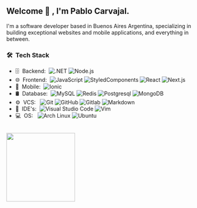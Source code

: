 <!-- 
<p align="center">
  <a href="https://pablocarvajal.vercel.com" target="_blank">
    <img width="40em" height="40em" src="https://portfoliov4-pc.vercel.app/logo.svg"> 
  </a>
</p

// Para cuando aprenda
![React Native](https://img.shields.io/badge/-React%20Native-0A1A2F?style=flat&logo=React&logoColor=00d8fd)
![Expo](https://img.shields.io/badge/-Expo-0A1A2F?style=flat&logo=Expo&logoColor=FFF)
-->

<h2> Welcome 👋 , I'm Pablo Carvajal.</h2>

I'm a software developer based in Buenos Aires Argentina, specializing in building exceptional websites and mobile applications, and everything in between.

<h3> 🛠 &nbsp;Tech Stack</h3>

- 🗄 &nbsp;Backend:&nbsp;
  ![.NET](https://img.shields.io/badge/-.NET-0A1A2F?style=flat&logo=dot-net)
  ![Node.js](https://img.shields.io/badge/-Node.js-0A1A2F?style=flat&logo=node-dot-js)
- 🌐 &nbsp;Frontend:&nbsp;
  ![JavaScript](https://img.shields.io/badge/-JavaScript-0A1A2F?style=flat&logo=javascript)
  ![StyledComponents](https://img.shields.io/badge/-StyledComponents-0A1A2F?style=flat&logo=styled-components&logoColor=fff)
  ![React](https://img.shields.io/badge/-React-0A1A2F?style=flat&logo=react)
  ![Next.js](https://img.shields.io/badge/-Next.js-0A1A2F?style=flat&logo=next-dot-js)
- 📱 &nbsp;Mobile:&nbsp;
  ![Ionic](https://img.shields.io/badge/-Ionic-0A1A2F?style=flat&logo=Ionic)
- 🛢 &nbsp;Database:&nbsp;
  ![MySQL](https://img.shields.io/badge/-MySQL-0A1A2F?style=flat&logo=mysql&logoColor=00d8fd)
  ![Redis](https://img.shields.io/badge/-Redis-0A1A2F?style=flat&logo=redis)
  ![Postgresql](https://img.shields.io/badge/-Postgresql-0A1A2F?style=flat&logo=postgresql)
  ![MongoDB](https://img.shields.io/badge/-MongoDB-0A1A2F?style=flat&logo=mongodb)
- ⚙️ &nbsp;VCS: &nbsp;
  ![Git](https://img.shields.io/badge/-Git-0A1A2F?style=flat&logo=git)
  ![GitHub](https://img.shields.io/badge/-GitHub-0A1A2F?style=flat&logo=github)
  ![Gitlab](https://img.shields.io/badge/-Gitlab-0A1A2F?style=flat&logo=gitlab)
  ![Markdown](https://img.shields.io/badge/-Markdown-0A1A2F?style=flat&logo=markdown)
- 🔧 &nbsp;IDE's:&nbsp;
  ![Visual Studio Code](https://img.shields.io/badge/-Visual%20Studio%20Code-0A1A2F?style=flat&logo=visual-studio-code&logoColor=007ACC)
  ![Vim](https://img.shields.io/badge/-Vim-0A1A2F?style=flat&logo=vim&logoColor=007ACC)
- 💻 &nbsp;OS: &nbsp;
  ![Arch Linux](https://img.shields.io/badge/-Arch_Linux-0A1A2F?style=flat&logo=archlinux)
  ![Ubuntu](https://img.shields.io/badge/-Ubuntu-0A1A2F?style=flat&logo=ubuntu)

<br/>

<a href="https://github.com/vivacarvajalito">
    <img height="180em" src="https://github-readme-stats.vercel.app/api?username=vivacarvajalito&show_icons=true&card_width=400&hide_border=true&title_color=f4f4f4&icon_color=00d8fd&bg_color=0A1A2F&text_color=a3a8c3&hide=contribs" />
</a>

